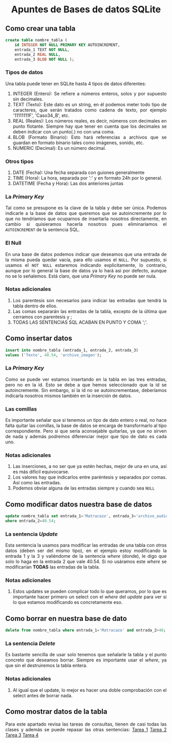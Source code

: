 <div align="justify">

# <div align="center">Apuntes de Bases de datos SQLite</div>

## Como crear una tabla
```sql
create table nombre_tabla (
    id INTEGER NOT NULL PRIMARY KEY AUTOINCREMENT,
    entrada_1 TEXT NOT NULL,
    entrada_2 REAL NULL,
    entrada_3 BLOB NOT NULL );
```
### Tipos de datos
Una tabla puede tener en SQLite hasta 4 tipos de datos diferentes:
1. INTEGER (Entero): Se refiere a números enteros, solos y por supuesto sin decimales.
2. TEXT (Texto): Este dato es un string, en él podemos meter todo tipo de caracteres, que serán tratados como cadena de texto, por ejemplo '11111111F', 'Caso34_B', etc.
3. REAL (Reales): Los números reales, es decir, números con decimales en punto flotante. Siempre hay que tener en cuenta que los decimales se deben indicar con un punto(.) no con una coma.
4. BLOB (Formato Binario): Esto hará referencias a archivos que se guardan en formato binario tales como imágenes, sonido, etc.
5. NUMERIC (Decimal): Es un número decimal.

### Otros tipos
1. DATE (Fecha): Una fecha separada con guiones generalmente
2. TIME (Hora): La hora, separada por ':' y en formato 24h por lo general.
3. DATETIME (Fecha y Hora): Las dos anteriores juntas

### La *Primary Key*
Tal como se presupone es la clave de la tabla y debe ser única. Podemos indicarle a la base de datos que queremos que se autoincremente por lo que no tendríamos que ocuparnos de insertarla nosotros directamente, en cambio si quisieramos hacerla nosotros pues eliminaríamos el `AUTOINCREMENT` de la sentencia SQL.

### El Null
En una base de datos podemos indicar que deseamos que una entrada de la misma pueda quedar vacía, para ello usamos el `NULL`. Por supuesto, si usamos el `NOT NULL` estaremos indicando explicitamente, lo contrario, aunque por lo general la base de datos ya lo hará así por defecto, aunque no se lo señalemos. Está claro, que una _Primary Key_ no puede ser nula.

### Notas adicionales
1. Los parentesis son necesarios para indicar las entradas que tendrá la tabla dentro de ellos.
2. Las comas separarán las entradas de la tabla, excepto de la última que cerramos con parentesis y ;
3. TODAS LAS SENTENCIAS SQL ACABAN EN PUNTO Y COMA ';'.

## Como insertar datos
```sql
insert into nombre_tabla (entrada_1, entrada_2, entrada_3)
values ('Texto', 40.54, 'archivo_imagen');
```
### La *Primary Key*
Como se puede ver estamos insertando en la tabla en las tres entradas, pero no en la id. Esto se debe a que hemos seleccionado que la id se autoincremente. Sin embargo, si la id no se autoincrementase, deberíamos indicarla nosotros mismos también en la inserción de datos.

### Las comillas
Es importante señalar que si tenemos un tipo de dato entero o real, no hace falta quitar las comillas, la base de datos se encarga de transformarlo al tipo correspondiente. Pero si que sería aconsejable quitarlas, ya que no sirven de nada y además podremos diferenciar mejor que tipo de dato es cada uno.

### Notas adicionales
1. Las inserciones, a no ser que ya estén hechas, mejor de una en una, así es más dificil equivocarse.
2. Los valores hay que indicarlos entre paréntesis y separados por comas. Así como las entradas.
3. Podemos obviar alguna de las entradas siempre y cuando sea `NULL`

## Como modificar datos nuestra base de datos
```sql
update nombre_tabla set entrada_1='Matracazo', entrada_3='archivo_audio'
where entrada_2=40.54;
```
### La sentencia *Update*
Esta sentencia la usamos para modificar las entradas de una tabla con otros datos (deben ser del mismo tipo), en el ejemplo estoy modificando la entrada 1 y la 3 y valiéndome de la sentencia _where_ (donde), le digo que solo lo haga en la entrada 2 que vale 40.54. Si no usáramos este _where_ se modificarían __TODAS__ las entradas de la tabla.

### Notas adicionales
1. Estos updates se pueden complicar todo lo que queramos, por lo que es importante hacer primero un select con el _where_ del _update_ para ver si lo que estamos modificando es concretamente eso.

## Como borrar en nuestra base de dato
```sql
delete from nombre_tabla where entrada_1='Matracazo' and entrada_2>40;
```
### La sentencia *Delete*
Es bastante sencilla de usar solo tenemos que señalarle la tabla y el punto concreto que deseamos borrar. Siempre es importante usar el _where_, ya que sin el destruiremos la tabla entera.

### Notas adicionales
1. Al igual que el update, lo mejor es hacer una doble comprobación con el select antes de borrar nada.

## Como mostrar datos de la tabla
Para este apartado revisa las tareas de consultas, tienen de casi todas las clases y además se puede repasar las otras sentencias:
[Tarea 1](Tarea-1/README.md)
[Tarea 2](Tarea-2/README.md)
[Tarea 3](Tarea-3/README.md)
[Tarea 4](Tarea-4/README.md)

</div>